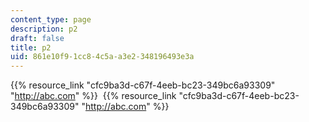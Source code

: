 ```yaml
---
content_type: page
description: p2
draft: false
title: p2
uid: 861e10f9-1cc8-4c5a-a3e2-348196493e3a
---
```

{{% resource_link "cfc9ba3d-c67f-4eeb-bc23-349bc6a93309" "http://abc.com" %}}  {{% resource_link "cfc9ba3d-c67f-4eeb-bc23-349bc6a93309" "http://abc.com" %}}